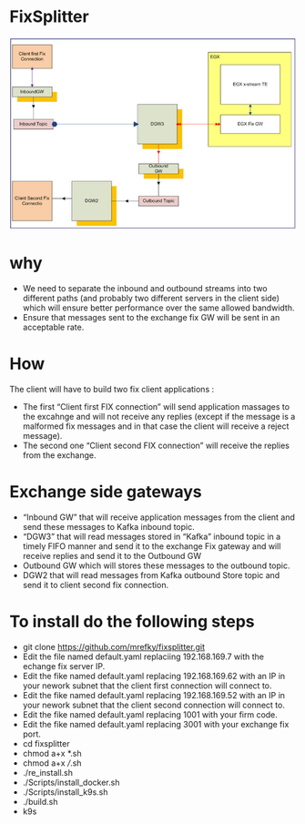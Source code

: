 # FixSplitter

![Arch](./img.jpg?raw=true "Arch")

# why
* We need to separate the inbound and outbound streams into two different paths (and probably two different servers in the client side) which will ensure better performance over the same allowed bandwidth.
* Ensure that messages sent to the exchange fix GW will be sent in an acceptable rate.

# How

The client will have to build two fix client applications : 
* The first “Client first FIX connection” will send application massages to the excahnge and will not receive any replies (except if the message is a malformed fix messages and in that case the client will receive a reject message). 
* The second one “Client second FIX connection” will receive the replies from the exchange.
# Exchange side gateways 
*	“Inbound GW” that will receive application messages from the client and send these messages to Kafka inbound topic.
*	“DGW3” that will read messages stored in “Kafka” inbound topic in a timely FIFO manner and send it to the exchange Fix gateway and will receive replies and send it to the Outbound GW 
*	Outbound GW which will stores these messages to the outbound topic.
*	DGW2 that will read messages from Kafka outbound Store topic and send it to client second fix connection.


# To install do the following steps

* git clone https://github.com/mrefky/fixsplitter.git
* Edit the file named default.yaml replaciing 192.168.169.7 with the echange fix server IP.
* Edit the fike named default.yaml replacing 192.168.169.62 with an IP in your nework subnet that the client first connection will connect to.
* Edit the fike named default.yaml replacing 192.168.169.52 with an IP in your nework subnet that the client second connection will connect to.
* Edit the fike named default.yaml replacing 1001 with your firm code.
* Edit the fike named default.yaml replacing 3001 with your exchange fix port.
* cd fixsplitter
* chmod a+x *.sh
* chmod a+x */*.sh
* ./re_install.sh
* ./Scripts/install_docker.sh
* ./Scripts/install_k9s.sh
* ./build.sh
* k9s